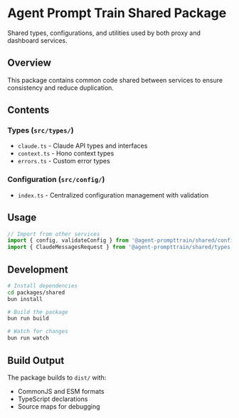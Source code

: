 # Agent Prompt Train Shared Package

Shared types, configurations, and utilities used by both proxy and dashboard services.

## Overview

This package contains common code shared between services to ensure consistency and reduce duplication.

## Contents

### Types (`src/types/`)

- `claude.ts` - Claude API types and interfaces
- `context.ts` - Hono context types
- `errors.ts` - Custom error types

### Configuration (`src/config/`)

- `index.ts` - Centralized configuration management with validation

## Usage

```typescript
// Import from other services
import { config, validateConfig } from '@agent-prompttrain/shared/config'
import { ClaudeMessagesRequest } from '@agent-prompttrain/shared/types'
```

## Development

```bash
# Install dependencies
cd packages/shared
bun install

# Build the package
bun run build

# Watch for changes
bun run watch
```

## Build Output

The package builds to `dist/` with:

- CommonJS and ESM formats
- TypeScript declarations
- Source maps for debugging
